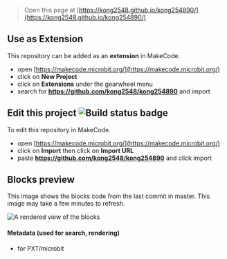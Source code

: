 
> Open this page at [https://kong2548.github.io/kong254890/](https://kong2548.github.io/kong254890/)

## Use as Extension

This repository can be added as an **extension** in MakeCode.

* open [https://makecode.microbit.org/](https://makecode.microbit.org/)
* click on **New Project**
* click on **Extensions** under the gearwheel menu
* search for **https://github.com/kong2548/kong254890** and import

## Edit this project ![Build status badge](https://github.com/kong2548/kong254890/workflows/MakeCode/badge.svg)

To edit this repository in MakeCode.

* open [https://makecode.microbit.org/](https://makecode.microbit.org/)
* click on **Import** then click on **Import URL**
* paste **https://github.com/kong2548/kong254890** and click import

## Blocks preview

This image shows the blocks code from the last commit in master.
This image may take a few minutes to refresh.

![A rendered view of the blocks](https://github.com/kong2548/kong254890/raw/master/.github/makecode/blocks.png)

#### Metadata (used for search, rendering)

* for PXT/microbit
<script src="https://makecode.com/gh-pages-embed.js"></script><script>makeCodeRender("{{ site.makecode.home_url }}", "{{ site.github.owner_name }}/{{ site.github.repository_name }}");</script>
